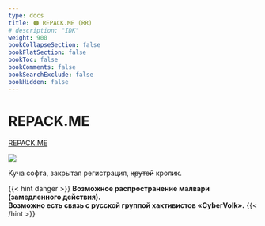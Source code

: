 ```yaml
---
type: docs
title: 🟠 REPACK.ME (RR)
# description: "IDK"
weight: 900
bookCollapseSection: false
bookFlatSection: false
bookToc: false
bookComments: false
bookSearchExclude: false
bookHidden: false
---
```


# REPACK.ME

[REPACK.ME](https://repack.me/?nt)

![](@img/repack.me-screenshot.jpg)

Куча софта, закрытая регистрация, ~~крутой~~ кролик.

{{< hint danger >}}
**Возможное распространение малвари (замедленного действия).<br>**
**Возможно есть связь с русской группой хактивистов «CyberVolk».**
{{< /hint >}}
